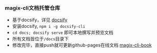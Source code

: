 ### magix-cli文档托管仓库

- 基于docsify，详见 [docsify](https://docsify.js.org/#/zh-cn/)
- 安装docsify, `npm i -g docsify-cli`
- `cd docs; docsify serve` 即可本地撰写并预览文档 
- 所有文档皆位于`/docs`目录下
- 修改完毕，直接push就可更新github-pages在线文档  [magix-cli-book](https://thx.github.io/magix-cli-book/#/)